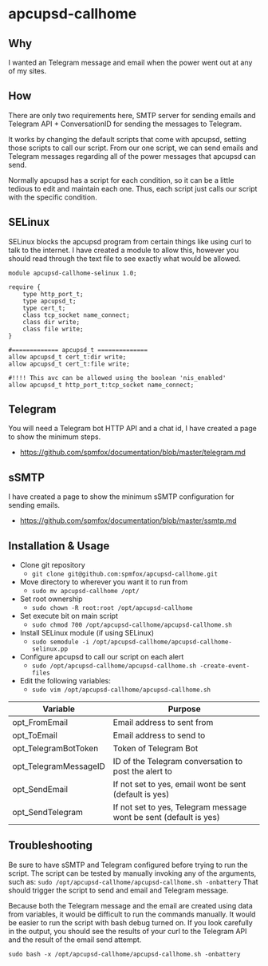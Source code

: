 # apcupsd-callhome

## Why
I wanted an Telegram message and email when the power went out at any of my sites.

## How
There are only two requirements here, SMTP server for sending emails and Telegram API + ConversationID for sending the messages to Telegram.

It works by changing the default scripts that come with apcupsd, setting those scripts to call our script. From our one script, we can send emails and Telegram messages regarding all of the power messages that apcupsd can send.

Normally apcupsd has a script for each condition, so it can be a little tedious to edit and maintain each one. Thus, each script just calls our script with the specific condition.

## SELinux
SELinux blocks the apcupsd program from certain things like using curl to talk to the internet. I have created a module to allow this, however you should read through the text file to see exactly what would be allowed.
```
module apcupsd-callhome-selinux 1.0;

require {
	type http_port_t;
	type apcupsd_t;
	type cert_t;
	class tcp_socket name_connect;
	class dir write;
	class file write;
}

#============= apcupsd_t ==============
allow apcupsd_t cert_t:dir write;
allow apcupsd_t cert_t:file write;

#!!!! This avc can be allowed using the boolean 'nis_enabled'
allow apcupsd_t http_port_t:tcp_socket name_connect;

```

## Telegram
You will need a Telegram bot HTTP API and a chat id, I have created a page to show the minimum steps.
* https://github.com/spmfox/documentation/blob/master/telegram.md

## sSMTP
I have created a page to show the minimum sSMTP configuration for sending emails.
* https://github.com/spmfox/documentation/blob/master/ssmtp.md

## Installation & Usage
* Clone git repository
  * `git clone git@github.com:spmfox/apcupsd-callhome.git`
* Move directory to wherever you want it to run from
  * `sudo mv apcupsd-callhome /opt/`
* Set root ownership
  * `sudo chown -R root:root /opt/apcupsd-callhome`
* Set execute bit on main script
  * `sudo chmod 700 /opt/apcupsd-callhome/apcupsd-callhome.sh`
* Install SELinux module (if using SELinux)
  * `sudo semodule -i /opt/apcupsd-callhome/apcupsd-callhome-selinux.pp`
* Configure apcupsd to call our script on each alert
  * `sudo /opt/apcupsd-callhome/apcupsd-callhome.sh -create-event-files`
* Edit the following variables:
  * `sudo vim /opt/apcupsd-callhome/apcupsd-callhome.sh`

| Variable | Purpose |
| ---------| ------- |
|opt_FromEmail|Email address to sent from|
|opt_ToEmail|Email address to send to|
|opt_TelegramBotToken|Token of Telegram Bot|
|opt_TelegramMessageID|ID of the Telegram conversation to post the alert to|
|opt_SendEmail|If not set to yes, email wont be sent (default is yes)|
|opt_SendTelegram|If not set to yes, Telegram message wont be sent (default is yes)|


## Troubleshooting
Be sure to have sSMTP and Telegram configured before trying to run the script. The script can be tested by manually invoking any of the arguments, such as:
`sudo /opt/apcupsd-callhome/apcupsd-callhome.sh -onbattery`
That should trigger the script to send and email and Telegram message.

Because both the Telegram message and the email are created using data from variables, it would be difficult to run the commands manually. It would be easier to run the script with bash debug turned on. If you look carefully in the output, you should see the results of your curl to the Telegram API and the result of the email send attempt.

`sudo bash -x /opt/apcupsd-callhome/apcupsd-callhome.sh -onbattery`
